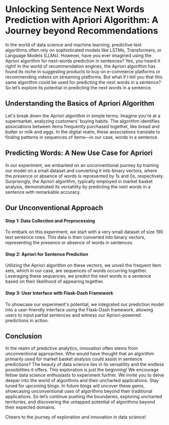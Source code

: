 # Unlocking Sentence Next Words Prediction with Apriori Algorithm: A Journey beyond Recommendations
In the world of data science and machine learning, predictive text algorithms often rely on sophisticated models like LSTMs, Transformers, or Language Models (LLMs). However, have you ever imagined using the Apriori algorithm for next-words prediction in sentences?
Yes, you heard it right!
In the world of recommendation engines, the Apriori algorithm has found its niche in suggesting products to buy on e-commerce platforms or recommending videos on streaming platforms. But what if I tell you that this same algorithm could be used for predicting the next words in a sentence?
So let’s explore its potential in predicting the next words in a sentence.


## Understanding the Basics of Apriori Algorithm
 
Let's break down the Apriori algorithm in simple terms. Imagine you're at a supermarket, analyzing customers' buying habits. The algorithm identifies associations between items frequently purchased together, like bread and butter or milk and eggs. In the digital realm, these associations translate to finding patterns in sequences of items—in our case, words in a sentence.

## Predicting Words: A New Use Case for Apriori
 
In our experiment, we embarked on an unconventional journey by training our model on a small dataset and converting it into binary vectors, where the presence or absence of words is represented by 1s and 0s, respectively. Surprisingly, the Apriori algorithm, typically employed in market basket analysis, demonstrated its versatility by predicting the next words in a sentence with remarkable accuracy.

## Our Unconventional Approach

#### Step 1: Data Collection and Preprocessing
To embark on this experiment, we start with a very small dataset of size 190 text sentence rows. This data is then converted into binary vectors, representing the presence or absence of words in sentences.
 
#### Step 2: Apriori for Sentence Prediction
Utilizing the Apriori algorithm on these vectors, we unveil the frequent item sets, which in our case, are sequences of words occurring together. Leveraging these sequences, we predict the next words in a sentence based on their likelihood of appearing together.
 
#### Step 3: User Interface with Flask-Dash Framework
To showcase our experiment's potential, we integrated our prediction model into a user-friendly interface using the Flask-Dash framework, allowing users to input partial sentences and witness our Apriori-powered predictions in action.

 
## Conclusion

In the realm of predictive analytics, innovation often stems from unconventional approaches. Who would have thought that an algorithm primarily used for market basket analysis could assist in sentence predictions? The beauty of data science lies in its versatility and the endless possibilities it offers.
This exploration is just the beginning! We encourage fellow data science enthusiasts to experiment further. We invite you to delve deeper into the world of algorithms and their uncharted applications. Stay tuned for upcoming blogs. In future blogs will uncover these gems, showcasing unconventional uses of algorithms beyond their traditional applications.
So let’s continue pushing the boundaries, exploring uncharted territories, and discovering the untapped potential of algorithms beyond their expected domains.

Cheers to the journey of exploration and innovation in data science!
